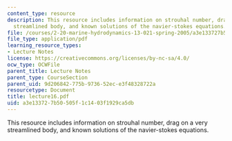 ```yaml
---
content_type: resource
description: This resource includes information on strouhal number, drag on a very
  streamlined body, and known solutions of the navier-stokes equations.
file: /courses/2-20-marine-hydrodynamics-13-021-spring-2005/a3e133727b50505f1c1403f1929ca5db_lecture16.pdf
file_type: application/pdf
learning_resource_types:
- Lecture Notes
license: https://creativecommons.org/licenses/by-nc-sa/4.0/
ocw_type: OCWFile
parent_title: Lecture Notes
parent_type: CourseSection
parent_uid: 9d206842-775b-9736-52ec-e3f48328722a
resourcetype: Document
title: lecture16.pdf
uid: a3e13372-7b50-505f-1c14-03f1929ca5db
---
```

This resource includes information on strouhal number, drag on a very streamlined body, and known solutions of the navier-stokes equations.